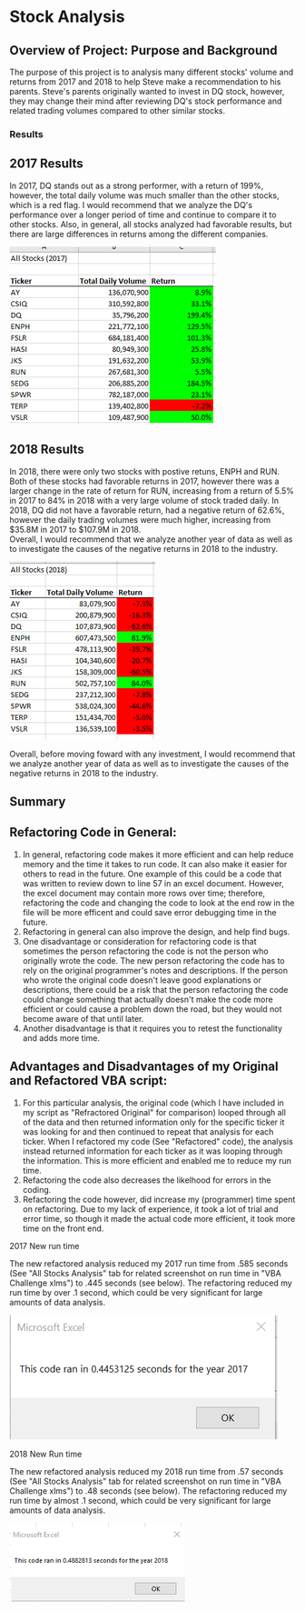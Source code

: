 # Stock Analysis

## Overview of Project: Purpose and Background
The purpose of this project is to analysis many different stocks' volume and returns from 2017 and 2018 to help Steve make a recommendation to his parents.  Steve's parents originally wanted to invest in DQ stock, however, they may change their mind after reviewing DQ's stock performance and related trading volumes compared to other similar stocks.

### Results
## 2017 Results
In 2017, DQ stands out as a strong performer, with a return of 199%, however, the total daily volume was much smaller than the other stocks, which is a red flag.  I would recommend that we analyze the DQ's performance over a longer period of time and continue to compare it to other stocks.  Also, in general, all stocks analyzed had favorable results, but there are large differences in returns among the different companies.

![image_name](https://github.com/jessicameyer23/stock-analysis/blob/main/Resources/2017%20Picture%20of%20Returns%202022-01-06%20075403.png)

## 2018 Results
In 2018, there were only two stocks with postive retuns, ENPH and RUN.  Both of these stocks had favorable returns in 2017, however there was a larger change in the rate of return for RUN, increasing from a return of 5.5% in 2017 to 84% in 2018 with a very large volume of stock traded daily.
In 2018, DQ did not have a favorable return, had a negative return of 62.6%, however the daily trading volumes were much higher, increasing from $35.8M in 2017 to $107.9M in 2018.  
Overall, I would recommend that we analyze another year of data as well as to investigate the causes of the negative returns in 2018 to the industry.  

![image_name](https://github.com/jessicameyer23/stock-analysis/blob/main/Resources/2018%20Picture%20of%20Returns%202022-01-06%20075516.png)


Overall, before moving foward with any investment, I would recommend that we analyze another year of data as well as to investigate the causes of the negative returns in 2018 to the industry.

## Summary

   ## Refactoring Code in General:
1. In general, refactoring code makes it more efficient and can help reduce memory and the time it takes to run code.  It can also make it easier for others to read in the future.  One example of this could be a code that was written to review down to line 57 in an excel document.  However, the excel document may contain more rows over time; therefore, refactoring the code and changing the code to look at the end row in the file will be more efficent and could save error debugging time in the future. 
2. Refactoring in general can also improve the design, and help find bugs.
3. One disadvantage or consideration for refactoring code is that sometimes the person refactoring the code is not the person who originally wrote the code.  The new person refactoring the code has to rely on the original programmer's notes and descriptions. If the person who wrote the original code doesn't leave good explanations or descriptions, there could be a risk that the person refactoring the code could change something that actually doesn't make the code more efficient or could cause a problem down the road, but they would not become aware of that until later.
4. Another disadvantage is that it requires you to retest the functionality and adds more time.

  ## Advantages and Disadvantages of my Original and Refactored VBA script:
1.  For this particular analysis, the original code (which I have included in my script as "Refractored Original" for comparison) looped through all of the data and then returned information only for the specific ticker it was looking for and then continued to repeat that analysis for each ticker.  When I refactored my code (See "Refactored" code), the analysis instead returned information for each ticker as it was looping through the information.  This is more efficient and enabled me to reduce my run time.
2.  Refactoring the code also decreases the likelhood for errors in the coding.  
3.  Refactoring the code however, did increase my (programmer) time spent on refactoring.  Due to my lack of experience, it took a lot of trial and error time, so though it made the actual code more efficient, it took more time on the front end.  

2017 New run time

The new refactored analysis reduced my 2017 run time from .585 seconds (See "All Stocks Analysis" tab for related screenshot on run time in "VBA Challenge xlms") to .445 seconds (see below).  The refactoring reduced my run time by over .1 second, which could be very significant for large amounts of data analysis.

![image_name](https://github.com/jessicameyer23/stock-analysis/blob/main/Resources/2017%202022-01-05%20173432.png)


2018 New Run time

The new refactored analysis reduced my 2018 run time from .57 seconds (See "All Stocks Analysis" tab for related screenshot on run time in "VBA Challenge xlms") to .48 seconds (see below).  The refactoring reduced my run time by almost .1 second, which could be very significant for large amounts of data analysis.

![image_name](https://github.com/jessicameyer23/stock-analysis/blob/main/Resources/2018%202022-01-05%20173305.png)
